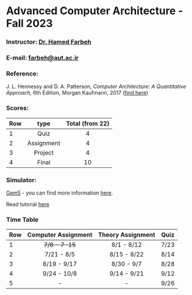 # Advanced Computer Architecture - Fall 2023

### Instructor: [Dr. Hamed Farbeh](https://aut.ac.ir/cv/2158/%D8%AD%D8%A7%D9%85%D8%AF%20%D9%81%D8%B1%D8%A8%D9%87)
### E-mail: [farbeh@aut.ac.ir](mailto:farbeh@aut.ac.ir)

### Reference:
 J. L. Hennessy and D. A. Patterson, *Computer Architecture: A Quantitative Approach,* 6th Edition, Morgan Kaufmann, 2017 ([find here](https://github.com/rezaAdinepour/M.Sc-AUT/tree/main/Advanced%20Computer%20Architecture/Reference))

 ### Scores:
| Row | type | Total (from 22) |
| --- | :-:  | :-: |  
| 1 | Quiz | 4 |
| 2 | Assignment | 4 |
| 3 | Project | 4 |
| 4 | Final | 10 |

### Simulator:
[Gem5](https://www.gem5.org/) - you can find more information [here](https://www.gem5.org/getting_started/).

Read tutorial [here](https://github.com/rezaAdinepour/M.Sc-AUT/tree/main/Advanced%20Computer%20Architecture/HWs/Simulation/Gem5_Tutorial.pdf)

### Time Table
| Row | Computer Assignment | Theory Assignment | Quiz |
| --- | :-:  | :-: | :-: |  
| 1 | ~~7/8 - 7-15~~ | 8/1 - 8/12 | 7/23 |
| 2 | 7/21 - 8/5 | 8/15 - 8/22 | 8/14 |
| 3 | 8/19 - 9/17 | 8/30 - 9/7 | 8/28 |
| 4 | 9/24 - 10/8 | 9/14 - 9/21 | 9/12 |
| 5 | - | - | 9/26 |
